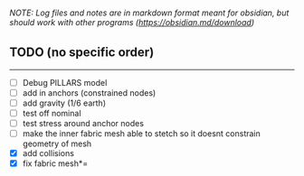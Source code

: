 ###### NOTE: Log files and notes are in markdown format meant for obsidian, but should work with other programs (https://obsidian.md/download)

## TODO (no specific order)
---
- [ ] Debug PILLARS model
- [ ] add in anchors (constrained nodes)
- [ ] add gravity (1/6 earth)
- [ ] test off nominal
- [ ] test stress around anchor nodes
- [ ] make the inner fabric mesh able to stetch so it doesnt constrain geometry of mesh
- [x] add collisions
- [x] fix fabric mesh*=